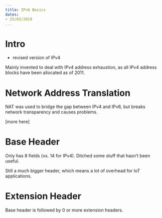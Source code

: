 ```yaml
---
title: IPv6 Basics
dates:
- 25/02/2019
...
```


# Intro

- revised version of IPv4

Mainly invented to deal with IPv4 address exhaustion, as all IPv4 address blocks have been allocated as of 2011.

# Network Address Translation

NAT was used to bridge the gap between IPv4 and IPv6, but breaks network transparency and causes problems.

[more here]

# Base Header

Only has 8 fields (vs. 14 for IPv4). Ditched some stuff that hasn’t been useful.

Still a much bigger header, which means a lot of overhead for IoT applications.

# Extension Header

Base header is followed by 0 or more extension headers.
